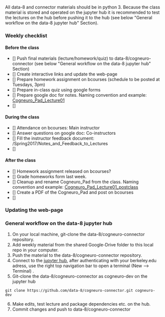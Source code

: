 All data-8 and connector materials should be in python 3. Because the class material is stored and operated on the jupyter hub it is
recommended to test the lectures on the hub before pushing it to the hub (see below  "General workflow on the data-8 jupyter hub" Section).


### Weekly checklist
#### Before the class
- [] Push final materials (lecture/homework/quiz) to data-8/cogneuro-connector (see below  "General workflow on the data-8 jupyter hub" Section)
- [] Create interactive links and update the web-page
- [] Prepare homework assignment on bcourses (schedule to be posted at Tuesdays, 3pm)
- [] Prepare in-class quiz using google forms
- [] Prepare google doc for notes. Naming convention and example: [Cogneuro_Pad_Lecture01](https://docs.google.com/document/d/1-SSZJY55R_ktdg8kXUAR8UevYdHiJFmrfkqr1QM1LiQ/edit)
- [] 

#### During the class
- [] Attendance on bcourses: Main instructor
- [] Answer questions on google doc: Co-instructors
- [] Fill the instructor feedback document: /Spring2017/Notes_and_Feedback_to_Lectures
- []

#### After the class
- [] Homework assignment released on bcourses?
- [] Grade homeworks form last week.
- [] Cleanup and rename Cogneuro_Pad from the class. Naming convention and example: [Cogneuro_Pad_Lecture01_postclass](https://docs.google.com/document/d/1-SSZJY55R_ktdg8kXUAR8UevYdHiJFmrfkqr1QM1LiQ/edit)
- [] Create a PDF of the Cogneuro_Pad and post on bcourses
- [] 

### Updating the web-page

### General workflow on the data-8 jupyter hub
1. On your local machine, git-clone the data-8/cogneuro-connector repository.
2. Add weekly material from the shared Google-Drive folder to this local repo in your computer.
3. Push the material to the data-8/cogneuro-connector repository.
4. Connect to the [jupyter hub](https://data8.berkeley.edu), after authenticating with your berkeley.edu adress, use the right top 
navigation bar to open a terminal (New --> Terminal) .
5. Git-clone the data-8/cogneuro-connector as cogneuro-dev on the jupyter hub

  `git clone https://github.com/data-8/cogneuro-connector.git cogneuro-dev` 

6. Make edits, test lecture and package dependencies etc. on the hub.
7. Commit changes and push to data-8/cogneuro-connector


